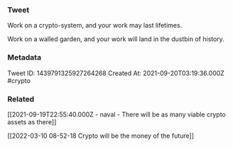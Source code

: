 ### Tweet
Work on a crypto-system, and your work may last lifetimes.

Work on a walled garden, and your work will land in the dustbin of history.

### Metadata
Tweet ID: 1439791325927264268
Created At: 2021-09-20T03:19:36.000Z
#crypto

### Related
[[2021-09-19T22:55:40.000Z - naval - There will be as many viable crypto assets as there]]

[[2022-03-10 08-52-18 Crypto will be the money of the future]]
